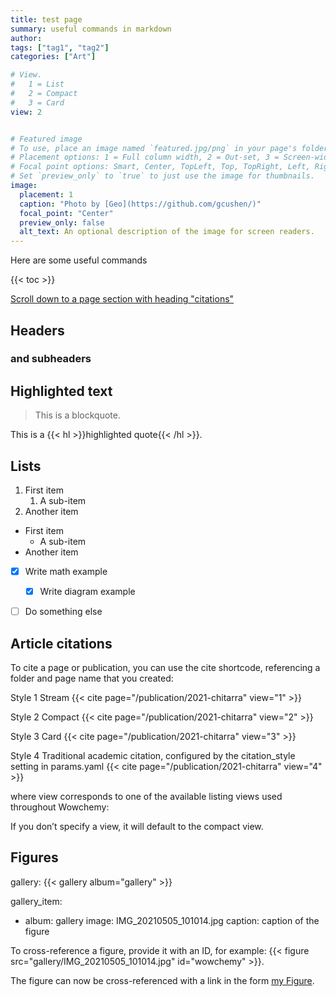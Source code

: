```yaml
---
title: test page
summary: useful commands in markdown
author:
tags: ["tag1", "tag2"]
categories: ["Art"]

# View.
#   1 = List
#   2 = Compact
#   3 = Card
view: 2


# Featured image
# To use, place an image named `featured.jpg/png` in your page's folder.
# Placement options: 1 = Full column width, 2 = Out-set, 3 = Screen-width
# Focal point options: Smart, Center, TopLeft, Top, TopRight, Left, Right, BottomLeft, Bottom, BottomRight
# Set `preview_only` to `true` to just use the image for thumbnails.
image:
  placement: 1
  caption: "Photo by [Geo](https://github.com/gcushen/)"
  focal_point: "Center"
  preview_only: false
  alt_text: An optional description of the image for screen readers.
---
```


Here are some useful commands

{{< toc >}}

[Scroll down to a page section with heading "citations"](#Article)

## Headers
### and subheaders

## Highlighted text

> This is a blockquote.

This is a {{< hl >}}highlighted quote{{< /hl >}}.

## Lists 

1. First item
   1. A sub-item
2. Another item

- First item
  - A sub-item
- Another item

- [x] Write math example
  - [x] Write diagram example
- [ ] Do something else


  
  
## Article citations

To cite a page or publication, you can use the cite shortcode, referencing a folder and page name that you created:

Style 1 Stream
{{< cite page="/publication/2021-chitarra" view="1" >}}

Style 2 Compact
{{< cite page="/publication/2021-chitarra" view="2" >}}

Style 3 Card
{{< cite page="/publication/2021-chitarra" view="3" >}}

Style 4 Traditional academic citation, configured by the citation_style setting in params.yaml
{{< cite page="/publication/2021-chitarra" view="4" >}}

where view corresponds to one of the available listing views used throughout Wowchemy:

If you don’t specify a view, it will default to the compact view.


## Figures

gallery:
{{< gallery album="gallery" >}}


gallery_item:
- album: gallery
  image: IMG_20210505_101014.jpg
  caption: caption of the figure
  
To cross-reference a figure, provide it with an ID, for example: {{< figure src="gallery/IMG_20210505_101014.jpg" id="wowchemy" >}}.

The figure can now be cross-referenced with a link in the form [my Figure](#figure-wowchemy).
